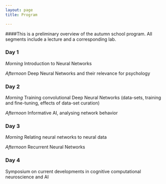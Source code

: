 ```yaml
---
layout: page
title: Program

---
```


####This is a preliminary overview of the autumn school program. All segments include a lecture and a corresponding lab.

### Day 1

*Morning*
Introduction to Neural Networks

*Afternoon*
Deep Neural Networks and their relevance for psychology

### Day 2

*Morning*
Training convolutional Deep Neural Networks (data-sets, training and fine-tuning, effects of data-set curation)

*Afternoon*
Informative AI, analysing network behavior

### Day 3

*Morning*
Relating neural networks to neural data

*Afternoon*
Recurrent Neural Networks

### Day 4

Symposium on current developments in cognitive computational neuroscience and AI
